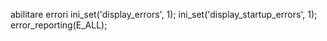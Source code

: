 abilitare errori
ini_set('display_errors', 1);
ini_set('display_startup_errors', 1);
error_reporting(E_ALL);